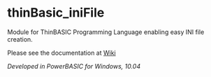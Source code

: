 thinBasic_iniFile
=================

Module for ThinBASIC Programming Language enabling easy INI file creation.

Please see the documentation at [Wiki](https://github.com/petrSchreiber/thinBasic_iniFile/wiki)

_Developed in PowerBASIC for Windows, 10.04_
